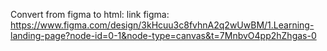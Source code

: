 Convert from figma to html:
link figma: https://www.figma.com/design/3kHcuu3c8fvhnA2q2wUwBM/1.Learning-landing-page?node-id=0-1&node-type=canvas&t=7MnbvO4pp2hZhgas-0
